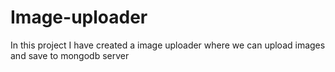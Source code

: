 # Image-uploader
In this project I have created a image uploader where we can upload images and save to mongodb server

